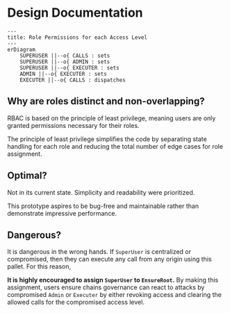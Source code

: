 # Design Documentation

```mermaid
---
title: Role Permissions for each Access Level
---
erDiagram
    SUPERUSER ||--o{ CALLS : sets
    SUPERUSER ||--o{ ADMIN : sets
    SUPERUSER ||--o{ EXECUTER : sets
    ADMIN ||--o{ EXECUTER : sets
    EXECUTER ||--o{ CALLS : dispatches
```

## Why are roles distinct and non-overlapping?

RBAC is based on the principle of least privilege, meaning users are only granted permissions necessary for their roles.

The principle of least privilege simplifies the code by separating state handling for each role and reducing the total number of edge cases for role assignment.

## Optimal?

Not in its current state. Simplicity and readability were prioritized.

This prototype aspires to be bug-free and maintainable rather than demonstrate impressive performance.

## Dangerous?

It is dangerous in the wrong hands. If `SuperUser` is centralized or compromised, then they can execute any call from any origin using this pallet. For this reason, 

**It is highly encouraged to assign `SuperUser` to `EnsureRoot`.** By making this assignment, users ensure chains governance can react to attacks by compromised `Admin` or `Executer` by either revoking access and clearing the allowed calls for the compromised access level.
